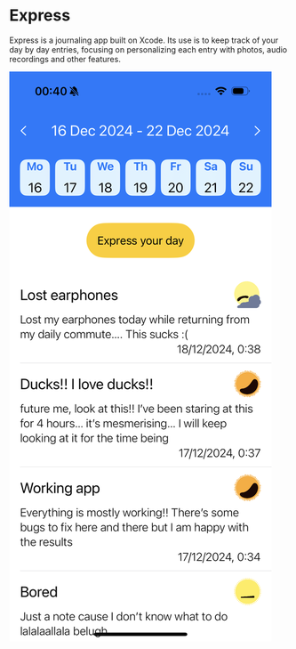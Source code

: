# Express

Express is a journaling app built on Xcode. Its use is to keep track of your day by day entries, focusing on personalizing each entry with photos, audio recordings and other features.

![App Screenshot](MainScreen.PNG)

